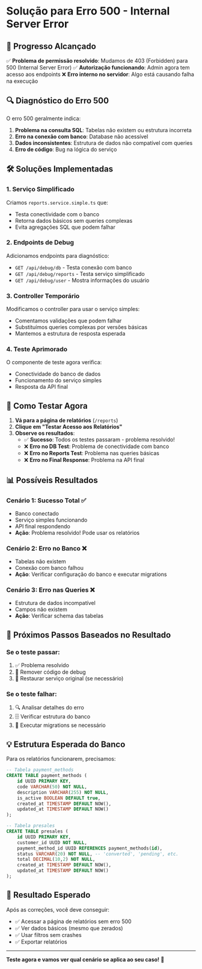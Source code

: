 # Solução para Erro 500 - Internal Server Error

## 🎯 Progresso Alcançado

✅ **Problema de permissão resolvido**: Mudamos de 403 (Forbidden) para 500 (Internal Server Error)
✅ **Autorização funcionando**: Admin agora tem acesso aos endpoints
❌ **Erro interno no servidor**: Algo está causando falha na execução

## 🔍 Diagnóstico do Erro 500

O erro 500 geralmente indica:
1. **Problema na consulta SQL**: Tabelas não existem ou estrutura incorreta
2. **Erro na conexão com banco**: Database não acessível
3. **Dados inconsistentes**: Estrutura de dados não compatível com queries
4. **Erro de código**: Bug na lógica do serviço

## 🛠️ Soluções Implementadas

### 1. **Serviço Simplificado**
Criamos `reports.service.simple.ts` que:
- Testa conectividade com o banco
- Retorna dados básicos sem queries complexas
- Evita agregações SQL que podem falhar

### 2. **Endpoints de Debug**
Adicionamos endpoints para diagnóstico:
- `GET /api/debug/db` - Testa conexão com banco
- `GET /api/debug/reports` - Testa serviço simplificado
- `GET /api/debug/user` - Mostra informações do usuário

### 3. **Controller Temporário**
Modificamos o controller para usar o serviço simples:
- Comentamos validações que podem falhar
- Substituímos queries complexas por versões básicas
- Mantemos a estrutura de resposta esperada

### 4. **Teste Aprimorado**
O componente de teste agora verifica:
- Conectividade do banco de dados
- Funcionamento do serviço simples
- Resposta da API final

## 🧪 Como Testar Agora

1. **Vá para a página de relatórios** (`/reports`)
2. **Clique em "Testar Acesso aos Relatórios"**
3. **Observe os resultados**:
   - ✅ **Sucesso**: Todos os testes passaram - problema resolvido!
   - ❌ **Erro no DB Test**: Problema de conectividade com banco
   - ❌ **Erro no Reports Test**: Problema nas queries básicas
   - ❌ **Erro no Final Response**: Problema na API final

## 📊 Possíveis Resultados

### Cenário 1: Sucesso Total ✅
- Banco conectado
- Serviço simples funcionando
- API final respondendo
- **Ação**: Problema resolvido! Pode usar os relatórios

### Cenário 2: Erro no Banco ❌
- Tabelas não existem
- Conexão com banco falhou
- **Ação**: Verificar configuração do banco e executar migrations

### Cenário 3: Erro nas Queries ❌
- Estrutura de dados incompatível
- Campos não existem
- **Ação**: Verificar schema das tabelas

## 🔧 Próximos Passos Baseados no Resultado

### Se o teste passar:
1. ✅ Problema resolvido
2. 🧹 Remover código de debug
3. 🔄 Restaurar serviço original (se necessário)

### Se o teste falhar:
1. 🔍 Analisar detalhes do erro
2. 🗄️ Verificar estrutura do banco
3. 📝 Executar migrations se necessário

## 💡 Estrutura Esperada do Banco

Para os relatórios funcionarem, precisamos:

```sql
-- Tabela payment_methods
CREATE TABLE payment_methods (
    id UUID PRIMARY KEY,
    code VARCHAR(50) NOT NULL,
    description VARCHAR(255) NOT NULL,
    is_active BOOLEAN DEFAULT true,
    created_at TIMESTAMP DEFAULT NOW(),
    updated_at TIMESTAMP DEFAULT NOW()
);

-- Tabela presales
CREATE TABLE presales (
    id UUID PRIMARY KEY,
    customer_id UUID NOT NULL,
    payment_method_id UUID REFERENCES payment_methods(id),
    status VARCHAR(20) NOT NULL, -- 'converted', 'pending', etc.
    total DECIMAL(10,2) NOT NULL,
    created_at TIMESTAMP DEFAULT NOW(),
    updated_at TIMESTAMP DEFAULT NOW()
);
```

## 🎯 Resultado Esperado

Após as correções, você deve conseguir:
- ✅ Acessar a página de relatórios sem erro 500
- ✅ Ver dados básicos (mesmo que zerados)
- ✅ Usar filtros sem crashes
- ✅ Exportar relatórios

---

**Teste agora e vamos ver qual cenário se aplica ao seu caso!** 🚀